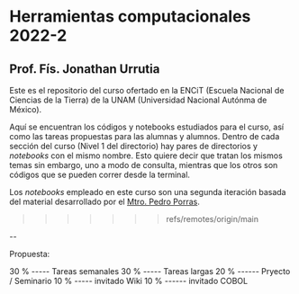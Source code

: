 # Herramientas computacionales 2022-2
## Prof. Fís. Jonathan Urrutia

Este es el repositorio del curso ofertado en la ENCiT (Escuela Nacional de Ciencias de la Tierra) de la UNAM (Universidad Nacional Autónma de México).

Aquí se encuentran los códigos y notebooks estudiados para el curso, así como las tareas propuestas para las alumnas y alumnos. Dentro de cada sección del curso (Nivel 1 del directorio) hay pares de directorios y _notebooks_ con el mismo nombre. Esto quiere decir que tratan los mismos temas sin embargo, uno a modo de consulta, mientras que los otros son códigos que se pueden correr desde la terminal.

Los _notebooks_ empleado en este curso son una segunda iteración basada del material desarrollado por el [Mtro. Pedro Porras](github-com/PPorras).

>>>>>>> refs/remotes/origin/main


--

Propuesta:

30 % ----- Tareas semanales 
30 % ----- Tareas largas
20 % ------ Pryecto / Seminario
10 % ----- invitado Wiki
10 % ------ invitado COBOL
